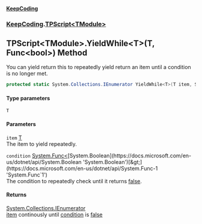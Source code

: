 #### [KeepCoding](index.md 'index')
### [KeepCoding](KeepCoding.md 'KeepCoding').[TPScript&lt;TModule&gt;](TPScript_TModule_.md 'KeepCoding.TPScript&lt;TModule&gt;')
## TPScript&lt;TModule&gt;.YieldWhile&lt;T&gt;(T, Func&lt;bool&gt;) Method
You can yield return this to repeatedly yield return an item until a condition is no longer met.  
```csharp
protected static System.Collections.IEnumerator YieldWhile<T>(T item, System.Func<bool> condition);
```
#### Type parameters
<a name='KeepCoding_TPScript_TModule__YieldWhile_T_(T_System_Func_bool_)_T'></a>
`T`  
  
#### Parameters
<a name='KeepCoding_TPScript_TModule__YieldWhile_T_(T_System_Func_bool_)_item'></a>
`item` [T](TPScript_TModule__YieldWhile_Ac4tido+mXp0Y_5imr1xlg.md#KeepCoding_TPScript_TModule__YieldWhile_T_(T_System_Func_bool_)_T 'KeepCoding.TPScript&lt;TModule&gt;.YieldWhile&lt;T&gt;(T, System.Func&lt;bool&gt;).T')  
The item to yield repeatedly.
  
<a name='KeepCoding_TPScript_TModule__YieldWhile_T_(T_System_Func_bool_)_condition'></a>
`condition` [System.Func&lt;](https://docs.microsoft.com/en-us/dotnet/api/System.Func-1 'System.Func`1')[System.Boolean](https://docs.microsoft.com/en-us/dotnet/api/System.Boolean 'System.Boolean')[&gt;](https://docs.microsoft.com/en-us/dotnet/api/System.Func-1 'System.Func`1')  
The condition to repeatedly check until it returns [false](https://docs.microsoft.com/en-us/dotnet/csharp/language-reference/builtin-types/bool 'https://docs.microsoft.com/en-us/dotnet/csharp/language-reference/builtin-types/bool').
  
#### Returns
[System.Collections.IEnumerator](https://docs.microsoft.com/en-us/dotnet/api/System.Collections.IEnumerator 'System.Collections.IEnumerator')  
[item](TPScript_TModule__YieldWhile_Ac4tido+mXp0Y_5imr1xlg.md#KeepCoding_TPScript_TModule__YieldWhile_T_(T_System_Func_bool_)_item 'KeepCoding.TPScript&lt;TModule&gt;.YieldWhile&lt;T&gt;(T, System.Func&lt;bool&gt;).item') continously until [condition](TPScript_TModule__YieldWhile_Ac4tido+mXp0Y_5imr1xlg.md#KeepCoding_TPScript_TModule__YieldWhile_T_(T_System_Func_bool_)_condition 'KeepCoding.TPScript&lt;TModule&gt;.YieldWhile&lt;T&gt;(T, System.Func&lt;bool&gt;).condition') is [false](https://docs.microsoft.com/en-us/dotnet/csharp/language-reference/builtin-types/bool 'https://docs.microsoft.com/en-us/dotnet/csharp/language-reference/builtin-types/bool')
